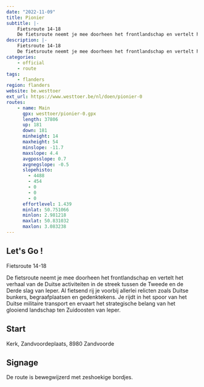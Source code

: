 ```yaml
---
date: "2022-11-09"
title: Pionier
subtitle: |-
    Fietsroute 14-18
    De fietsroute neemt je mee doorheen het frontlandschap en vertelt het verhaal van de Duitse activiteiten in de streek tussen de Tweede en de Derde slag van Ieper
description: |-
    Fietsroute 14-18
    De fietsroute neemt je mee doorheen het frontlandschap en vertelt het verhaal van de Duitse activiteiten in de streek tussen de Tweede en de Derde slag van Ieper
categories:
    - official
    - route
tags:
    - flanders
region: flanders
website: be.westtoer
ext_url: https://www.westtoer.be/nl/doen/pionier-0
routes:
    - name: Main
      gpx: westtoer/pionier-0.gpx
      length: 37806
      up: 181
      down: 181
      minheight: 14
      maxheight: 54
      minslope: -11.7
      maxslope: 4.4
      avgposslope: 0.7
      avgnegslope: -0.5
      slopehisto:
        - 4488
        - 454
        - 0
        - 0
        - 0
      effortlevel: 1.439
      minlat: 50.751066
      minlon: 2.981218
      maxlat: 50.831032
      maxlon: 3.083238
---
```


## Let's Go ! 

Fietsroute 14-18

De fietsroute neemt je mee doorheen het frontlandschap en vertelt het verhaal van de Duitse activiteiten in de streek tussen de Tweede en de Derde slag van Ieper. Al fietsend rij je voorbij allerlei relicten zoals Duitse bunkers, begraafplaatsen en gedenktekens. Je rijdt in het spoor van het Duitse militaire transport en ervaart het strategische belang van het glooiend landschap ten Zuidoosten van Ieper.

## Start

Kerk, Zandvoordeplaats, 8980 Zandvoorde

## Signage

De route is bewegwijzerd met zeshoekige bordjes.
